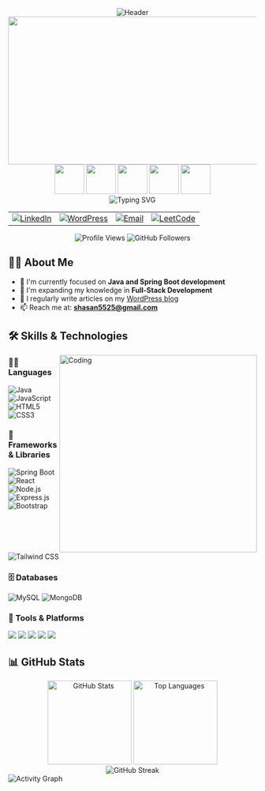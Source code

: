 <!-- Banner with name and introduction -->
<div align="center">
  <img src="https://capsule-render.vercel.app/api?type=cylinder&color=0:667eea,100:764ba2&height=150&section=header&text=SHAHRIAR%20HASAN&fontSize=50&fontColor=ffffff&animation=blinking&fontAlignY=70" alt="Header"/>
</div>
<!-- 3D Floating Animation -->
<div align="center">
  <img src="https://user-images.githubusercontent.com/74038190/212284100-561aa473-3905-4a80-b561-0d28506553ee.gif" width="600" height="300">
</div>
<!-- Animated Tech Icons -->
<div align="center">
  <img src="https://user-images.githubusercontent.com/74038190/212284087-bbe7e430-757e-4901-90bf-4cd2ce3e1852.gif" width="60">
  <img src="https://user-images.githubusercontent.com/74038190/212284158-e840e285-664b-44d7-b79b-e264b5e54825.gif" width="60">
  <img src="https://user-images.githubusercontent.com/74038190/212284136-03988914-d899-44b4-b1d9-4eeccf656e44.gif" width="60">
  <img src="https://user-images.githubusercontent.com/74038190/212284175-f47d26f5-8dec-4de4-895d-8baa66af8eb3.gif" width="60">
  <img src="https://user-images.githubusercontent.com/74038190/212284094-e50ceae7-de48-4b4a-8b8f-e5a91b6d4b3c.gif" width="60">
</div>
<!-- Professional Title -->
<div align="center">
  <img src="https://readme-typing-svg.herokuapp.com?font=Fira+Code&weight=600&size=24&duration=2000&pause=1000&color=667EEA&center=true&vCenter=true&width=500&lines=Java+Developer+%7C+Bangladesh;Spring+Boot+Expert;Problem+Solver" alt="Typing SVG"/>
</div>

<!-- Social Links with Enhanced Design -->
<div align="center">
  <table>
    <tr>
      <td align="center">
        <a href="https://linkedin.com/in/shahriarhasan808">
          <img src="https://img.shields.io/badge/LinkedIn-0077B5?style=for-the-badge&logo=linkedin&logoColor=white" alt="LinkedIn"/>
        </a>
      </td>
      <td align="center">
        <a href="https://shahriar808.wordpress.com">
          <img src="https://img.shields.io/badge/Blog-21759B?style=for-the-badge&logo=wordpress&logoColor=white" alt="WordPress"/>
        </a>
      </td>
      <td align="center">
        <a href="mailto:shasan5525@gmail.com">
          <img src="https://img.shields.io/badge/Email-D14836?style=for-the-badge&logo=gmail&logoColor=white" alt="Email"/>
        </a>
      </td>
      <td align="center">
        <a href="https://leetcode.com/md_shahriar_hasan">
          <img src="https://img.shields.io/badge/LeetCode-FFA116?style=for-the-badge&logo=leetcode&logoColor=white" alt="LeetCode"/>
        </a>
      </td>
    </tr>
  </table>
</div>
<!-- Profile Stats -->
<div align="center">
  <img src="https://komarev.com/ghpvc/?username=shahriar808&label=Profile%20views&color=667eea&style=for-the-badge" alt="Profile Views"/>
  <img src="https://img.shields.io/github/followers/shahriar808?style=for-the-badge&color=764ba2&labelColor=667eea" alt="GitHub Followers"/>
</div>

<!-- About Me Section -->
## 👨‍💻 About Me



- 🔭 I'm currently focused on **Java and Spring Boot development**
- 🌱 I'm expanding my knowledge in **Full-Stack Development**
- 📝 I regularly write articles on my [WordPress blog](https://shahriar808.wordpress.com)
- 📫 Reach me at: **shasan5525@gmail.com**


<!-- Skills Section -->
## 🛠️ Skills & Technologies
<img align="right" alt="Coding" width="400" src="https://user-images.githubusercontent.com/92288027/228864077-c1d8a2e4-8dc5-49e6-8072-c91b9bb7edca.gif">

### 👨‍💻 Languages
<p align="left">
  <img src="https://img.shields.io/badge/Java-ED8B00?style=for-the-badge&logo=java&logoColor=white" alt="Java"/>
  <img src="https://img.shields.io/badge/JavaScript-F7DF1E?style=for-the-badge&logo=javascript&logoColor=black" alt="JavaScript"/>
  <img src="https://img.shields.io/badge/HTML5-E34F26?style=for-the-badge&logo=html5&logoColor=white" alt="HTML5"/>
  <img src="https://img.shields.io/badge/CSS3-1572B6?style=for-the-badge&logo=css3&logoColor=white" alt="CSS3"/>
</p>

### 🚀 Frameworks & Libraries
<p align="left">
  <img src="https://img.shields.io/badge/Spring_Boot-6DB33F?style=for-the-badge&logo=spring-boot&logoColor=white" alt="Spring Boot"/>
  <img src="https://img.shields.io/badge/React-20232A?style=for-the-badge&logo=react&logoColor=61DAFB" alt="React"/>
  <img src="https://img.shields.io/badge/Node.js-339933?style=for-the-badge&logo=nodedotjs&logoColor=white" alt="Node.js"/>
  <img src="https://img.shields.io/badge/Express.js-000000?style=for-the-badge&logo=express&logoColor=white" alt="Express.js"/>
  <img src="https://img.shields.io/badge/Bootstrap-563D7C?style=for-the-badge&logo=bootstrap&logoColor=white" alt="Bootstrap"/>
  <img src="https://img.shields.io/badge/Tailwind_CSS-38B2AC?style=for-the-badge&logo=tailwind-css&logoColor=white" alt="Tailwind CSS"/>
</p>

### 🗄️ Databases
<p align="left">
  <img src="https://img.shields.io/badge/MySQL-005C84?style=for-the-badge&logo=mysql&logoColor=white" alt="MySQL"/>
  <img src="https://img.shields.io/badge/MongoDB-4EA94B?style=for-the-badge&logo=mongodb&logoColor=white" alt="MongoDB"/>
</p>

### 🔧 Tools & Platforms
<p>
  <img src="https://img.shields.io/badge/Git-%23F05032.svg?style=for-the-badge&logo=git&logoColor=white"/>
  <img src="https://img.shields.io/badge/Postman-%23FF6C37.svg?style=for-the-badge&logo=postman&logoColor=white"/>
  <img src="https://img.shields.io/badge/VS_Code-%23007ACC.svg?style=for-the-badge&logo=visual-studio-code&logoColor=white"/>
  <img src="https://img.shields.io/badge/IntelliJ_IDEA-%23000000.svg?style=for-the-badge&logo=intellij-idea&logoColor=white"/>
  <img src="https://img.shields.io/badge/Swagger-%2385EA2D.svg?style=for-the-badge&logo=swagger&logoColor=black"/>
</p>

<!-- GitHub Stats Section -->
## 📊 GitHub Stats

<div align="center">
  <img src="https://github-readme-stats.vercel.app/api?username=shahriar808&show_icons=true&theme=nightowl&hide_border=true" alt="GitHub Stats" height="170"/>
  <img src="https://github-readme-stats.vercel.app/api/top-langs/?username=shahriar808&layout=compact&theme=nightowl&hide_border=true" alt="Top Languages" height="170"/>
</div>

<div align="center">
 <img src="https://streak-stats.demolab.com?user=shahriar808&theme=nightowl&hide_border=true&cache_seconds=86400" alt="GitHub Streak" />
</div>

<div>
      <img src="https://github-readme-activity-graph.vercel.app/graph?username=shahriar808&theme=github-compact&hide_border=true" alt="Activity Graph" style="max-width: 100%; height: auto;"/>
    </div>

